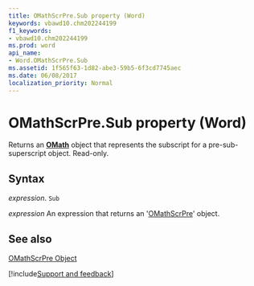 ```yaml
---
title: OMathScrPre.Sub property (Word)
keywords: vbawd10.chm202244199
f1_keywords:
- vbawd10.chm202244199
ms.prod: word
api_name:
- Word.OMathScrPre.Sub
ms.assetid: 1f565f63-1d82-abe3-59b5-6f3cd7745aec
ms.date: 06/08/2017
localization_priority: Normal
---
```



# OMathScrPre.Sub property (Word)

Returns an  **[OMath](Word.OMath.md)** object that represents the subscript for a pre-sub-superscript object. Read-only.


## Syntax

_expression_. `Sub`

 _expression_ An expression that returns an '[OMathScrPre](Word.OMathScrPre.md)' object.


## See also


[OMathScrPre Object](Word.OMathScrPre.md)

[!include[Support and feedback](~/includes/feedback-boilerplate.md)]